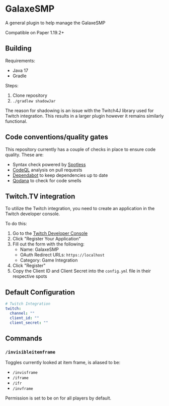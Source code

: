 # GalaxeSMP

A general plugin to help manage the GalaxeSMP

Compatible on Paper 1.19.2+

## Building

Requirements:

- Java 17
- Gradle

Steps:

1. Clone repository
2. `./gradlew shadowJar`

The reason for shadowing is an issue with the Twitch4J library used for Twitch integration. This results in a larger plugin however it remains similarly functional.

## Code conventions/quality gates

This repository currently has a couple of checks in place to ensure code quality. These are:

- Syntax check powered by [Spotless](https://github.com/diffplug/spotless)
- [CodeQL](https://codeql.github.com/) analysis on pull requests
- [Dependabot](https://github.com/dependabot) to keep dependencies up to date
- [Qodana](https://www.jetbrains.com/qodana/) to check for code smells

## Twitch.TV integration

To utilize the Twitch integration, you need to create an application in the Twitch developer console.

To do this:
1. Go to the [Twitch Developer Console](https://dev.twitch.tv/console/apps)
2. Click "Register Your Application"
3. Fill out the form with the following:
    - Name: GalaxeSMP
    - OAuth Redirect URLs: `https://localhost`
    - Category: Game Integration
4. Click "Register"
5. Copy the Client ID and Client Secret into the `config.yml` file in their respective spots

## Default Configuration

```yaml
# Twitch Integration
twitch:
  channel: ""
  client_id: ""
  client_secret: ""
```

## Commands

### `/invisibleitemframe`

Toggles currently looked at item frame, is aliased to be:

* `/invisframe`
* `/iframe`
* `/ifr`
* `/invframe`

Permission is set to be on for all players by default.
